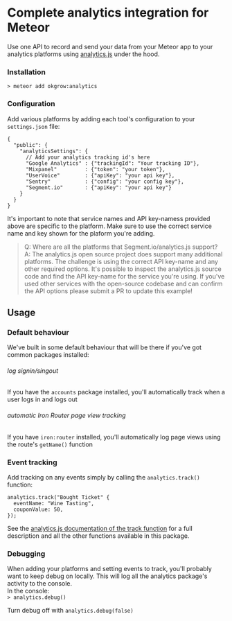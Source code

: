 # Complete analytics integration for Meteor
Use one API to record and send your data from your Meteor app to your analytics platforms using [analytics.js](https://segment.com/docs/libraries/analytics.js/) under the hood. 

### Installation

`> meteor add okgrow:analytics`

### Configuration

Add various platforms by adding each tool's configuration to your `settings.json` file:

```
{
  "public": {
    "analyticsSettings": {
      // Add your analytics tracking id's here
      "Google Analytics" : {"trackingId": "Your tracking ID"},
      "Mixpanel"         : {"token": "your token"},
      "UserVoice"        : {"apiKey": "your api key"},
      "Sentry"           : {"config": "your config key"},
      "Segment.io"       : {"apiKey": "your api key"}
    }
  }
}
```

It's important to note that service names and API key-namess provided above are specific to the platform. Make sure to use the correct service name and key shown for the plaform you're adding.

> Q: Where are all the platforms that Segment.io/analytics.js support?  
A: The analytics.js open source project does support many additional platforms. The challenge is using the correct API key-name and any other required options. It's possible to inspect the analytics.js source code and find the API key-name for the service you're using. If you've used other services with the open-source codebase and can confirm the API options please submit a PR to update this example! 

## Usage

### Default behaviour

We've built in some default behaviour that will be there if you've got common packages installed:

###### log signin/singout  
If you have the `accounts` package installed, you'll automatically track when a user logs in and logs out

###### automatic Iron Router page view tracking  
If you have `iron:router` installed, you'll automatically log page views using the route's `getName()` function

### Event tracking

Add tracking on any events simply by calling the `analytics.track()` function:

```
analytics.track("Bought Ticket" {
  eventName: "Wine Tasting",
  couponValue: 50,
});
```

See the [analytics.js documentation of the track function](https://segment.com/docs/libraries/analytics.js/#track) for a full description and all the other functions available in this package.

### Debugging

When adding your platforms and setting events to track, you'll probably want to keep debug on locally. This will log all the analytics package's activity to the console.  
In the console:  
`> analytics.debug()`

Turn debug off with `analytics.debug(false)`
